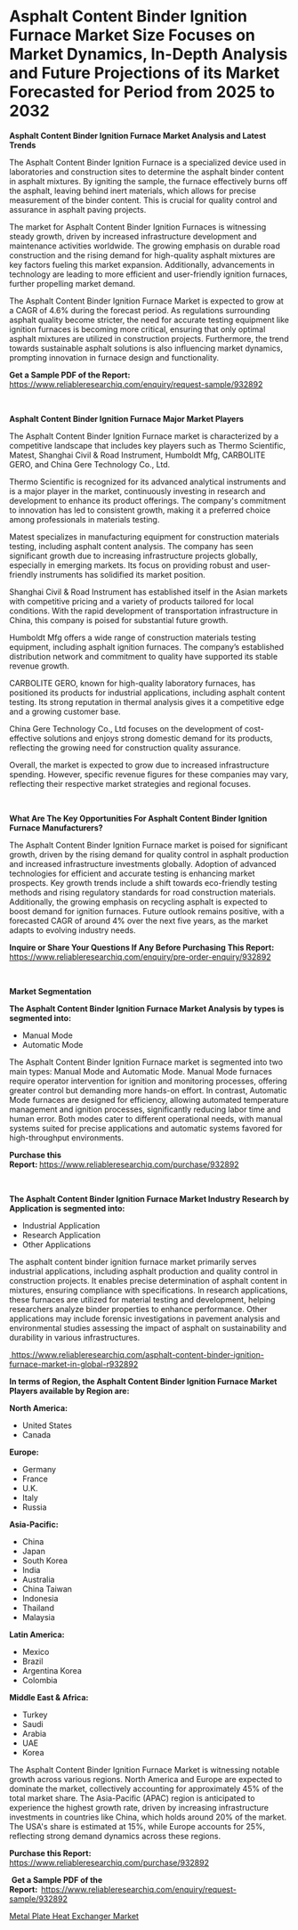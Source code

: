 <p><h1>Asphalt Content Binder Ignition Furnace Market Size Focuses on Market Dynamics, In-Depth Analysis and Future Projections of its Market Forecasted for Period from 2025 to 2032</h1></p><p><strong>Asphalt Content Binder Ignition Furnace Market Analysis and Latest Trends</strong></p>
<p><p>The Asphalt Content Binder Ignition Furnace is a specialized device used in laboratories and construction sites to determine the asphalt binder content in asphalt mixtures. By igniting the sample, the furnace effectively burns off the asphalt, leaving behind inert materials, which allows for precise measurement of the binder content. This is crucial for quality control and assurance in asphalt paving projects.</p><p>The market for Asphalt Content Binder Ignition Furnaces is witnessing steady growth, driven by increased infrastructure development and maintenance activities worldwide. The growing emphasis on durable road construction and the rising demand for high-quality asphalt mixtures are key factors fueling this market expansion. Additionally, advancements in technology are leading to more efficient and user-friendly ignition furnaces, further propelling market demand.</p><p>The Asphalt Content Binder Ignition Furnace Market is expected to grow at a CAGR of 4.6% during the forecast period. As regulations surrounding asphalt quality become stricter, the need for accurate testing equipment like ignition furnaces is becoming more critical, ensuring that only optimal asphalt mixtures are utilized in construction projects. Furthermore, the trend towards sustainable asphalt solutions is also influencing market dynamics, prompting innovation in furnace design and functionality.</p></p>
<p><strong>Get a Sample PDF of the Report:&nbsp;</strong> <a href="https://www.reliableresearchiq.com/enquiry/request-sample/932892?utm_campaign=2301&utm_medium=2&utm_source=Github&utm_content=ia&utm_term=21032025&utm_id=asphalt-content-binder-ignition-furnace">https://www.reliableresearchiq.com/enquiry/request-sample/932892</a></p>
<p>&nbsp;</p>
<p><strong>Asphalt Content Binder Ignition Furnace Major Market Players</strong></p>
<p><p>The Asphalt Content Binder Ignition Furnace market is characterized by a competitive landscape that includes key players such as Thermo Scientific, Matest, Shanghai Civil & Road Instrument, Humboldt Mfg, CARBOLITE GERO, and China Gere Technology Co., Ltd. </p><p>Thermo Scientific is recognized for its advanced analytical instruments and is a major player in the market, continuously investing in research and development to enhance its product offerings. The company's commitment to innovation has led to consistent growth, making it a preferred choice among professionals in materials testing.</p><p>Matest specializes in manufacturing equipment for construction materials testing, including asphalt content analysis. The company has seen significant growth due to increasing infrastructure projects globally, especially in emerging markets. Its focus on providing robust and user-friendly instruments has solidified its market position.</p><p>Shanghai Civil & Road Instrument has established itself in the Asian markets with competitive pricing and a variety of products tailored for local conditions. With the rapid development of transportation infrastructure in China, this company is poised for substantial future growth.</p><p>Humboldt Mfg offers a wide range of construction materials testing equipment, including asphalt ignition furnaces. The company’s established distribution network and commitment to quality have supported its stable revenue growth.</p><p>CARBOLITE GERO, known for high-quality laboratory furnaces, has positioned its products for industrial applications, including asphalt content testing. Its strong reputation in thermal analysis gives it a competitive edge and a growing customer base.</p><p>China Gere Technology Co., Ltd focuses on the development of cost-effective solutions and enjoys strong domestic demand for its products, reflecting the growing need for construction quality assurance.</p><p>Overall, the market is expected to grow due to increased infrastructure spending. However, specific revenue figures for these companies may vary, reflecting their respective market strategies and regional focuses.</p></p>
<p>&nbsp;</p>
<p><strong>What Are The Key Opportunities For Asphalt Content Binder Ignition Furnace Manufacturers?</strong></p>
<p><p>The Asphalt Content Binder Ignition Furnace market is poised for significant growth, driven by the rising demand for quality control in asphalt production and increased infrastructure investments globally. Adoption of advanced technologies for efficient and accurate testing is enhancing market prospects. Key growth trends include a shift towards eco-friendly testing methods and rising regulatory standards for road construction materials. Additionally, the growing emphasis on recycling asphalt is expected to boost demand for ignition furnaces. Future outlook remains positive, with a forecasted CAGR of around 4% over the next five years, as the market adapts to evolving industry needs.</p></p>
<p><strong>Inquire or Share Your Questions If Any Before Purchasing This Report:</strong> <a href="https://www.reliableresearchiq.com/enquiry/pre-order-enquiry/932892?utm_campaign=2301&utm_medium=2&utm_source=Github&utm_content=ia&utm_term=21032025&utm_id=asphalt-content-binder-ignition-furnace">https://www.reliableresearchiq.com/enquiry/pre-order-enquiry/932892</a></p>
<p>&nbsp;</p>
<p><strong>Market Segmentation</strong></p>
<p><strong>The Asphalt Content Binder Ignition Furnace Market Analysis by types is segmented into:</strong></p>
<p><ul><li>Manual Mode</li><li>Automatic Mode</li></ul></p>
<p><p>The Asphalt Content Binder Ignition Furnace market is segmented into two main types: Manual Mode and Automatic Mode. Manual Mode furnaces require operator intervention for ignition and monitoring processes, offering greater control but demanding more hands-on effort. In contrast, Automatic Mode furnaces are designed for efficiency, allowing automated temperature management and ignition processes, significantly reducing labor time and human error. Both modes cater to different operational needs, with manual systems suited for precise applications and automatic systems favored for high-throughput environments.</p></p>
<p><strong>Purchase this Report:&nbsp;</strong><a href="https://www.reliableresearchiq.com/purchase/932892?utm_campaign=2301&utm_medium=2&utm_source=Github&utm_content=ia&utm_term=21032025&utm_id=asphalt-content-binder-ignition-furnace">https://www.reliableresearchiq.com/purchase/932892</a></p>
<p>&nbsp;</p>
<p><strong>The Asphalt Content Binder Ignition Furnace Market Industry Research by Application is segmented into:</strong></p>
<p><ul><li>Industrial Application</li><li>Research Application</li><li>Other Applications</li></ul></p>
<p><p>The asphalt content binder ignition furnace market primarily serves industrial applications, including asphalt production and quality control in construction projects. It enables precise determination of asphalt content in mixtures, ensuring compliance with specifications. In research applications, these furnaces are utilized for material testing and development, helping researchers analyze binder properties to enhance performance. Other applications may include forensic investigations in pavement analysis and environmental studies assessing the impact of asphalt on sustainability and durability in various infrastructures.</p></p>
<p><a href="https://www.reliableresearchiq.com/asphalt-content-binder-ignition-furnace-market-in-global-r932892?utm_campaign=2301&utm_medium=2&utm_source=Github&utm_content=ia&utm_term=21032025&utm_id=asphalt-content-binder-ignition-furnace">&nbsp;https://www.reliableresearchiq.com/asphalt-content-binder-ignition-furnace-market-in-global-r932892</a></p>
<p><strong>In terms of Region, the Asphalt Content Binder Ignition Furnace Market Players available by Region are:</strong></p>
<p>
    <p> <strong> North America: </strong>
        <ul>
            <li>United States</li>
            <li>Canada</li>
        </ul>
        </p> 
    <p> <strong> Europe: </strong>
        <ul>
            <li>Germany</li>
            <li>France</li>
            <li>U.K.</li>
            <li>Italy</li>
            <li>Russia</li>
        </ul>
        </p> 
    <p> <strong> Asia-Pacific: </strong>
        <ul>
            <li>China</li>
            <li>Japan</li>
            <li>South Korea</li>
            <li>India</li>
            <li>Australia</li>
            <li>China Taiwan</li>
            <li>Indonesia</li>
            <li>Thailand</li>
            <li>Malaysia</li>
        </ul>
        </p> 
    <p> <strong> Latin America: </strong>
        <ul>
            <li>Mexico</li>
            <li>Brazil</li>
            <li>Argentina Korea</li>
            <li>Colombia</li>
        </ul>
        </p> 
    <p> <strong> Middle East & Africa: </strong>
        <ul>
            <li>Turkey</li>
            <li>Saudi</li>
            <li>Arabia</li>
            <li>UAE</li>
            <li>Korea</li>
        </ul>
    </p>
    </p>
<p><p>The Asphalt Content Binder Ignition Furnace Market is witnessing notable growth across various regions. North America and Europe are expected to dominate the market, collectively accounting for approximately 45% of the total market share. The Asia-Pacific (APAC) region is anticipated to experience the highest growth rate, driven by increasing infrastructure investments in countries like China, which holds around 20% of the market. The USA's share is estimated at 15%, while Europe accounts for 25%, reflecting strong demand dynamics across these regions.</p></p>
<p><strong>Purchase this Report: </strong><a href="https://www.reliableresearchiq.com/purchase/932892?utm_campaign=2301&utm_medium=2&utm_source=Github&utm_content=ia&utm_term=21032025&utm_id=asphalt-content-binder-ignition-furnace">https://www.reliableresearchiq.com/purchase/932892</a></p>
<p>&nbsp;<strong>Get a Sample PDF of the Report:&nbsp;&nbsp;</strong><a href="https://www.reliableresearchiq.com/enquiry/request-sample/932892?utm_campaign=2301&utm_medium=2&utm_source=Github&utm_content=ia&utm_term=21032025&utm_id=asphalt-content-binder-ignition-furnace">https://www.reliableresearchiq.com/enquiry/request-sample/932892</a></p>
<p><strong></strong></p>
<p><p><a href="https://github.com/bauldlimle6h/Market-Research-Report-List-1/blob/main/metal-plate-heat-exchanger-market.md?utm_campaign=2301&utm_medium=2&utm_source=Github&utm_content=ia&utm_term=21032025&utm_id=asphalt-content-binder-ignition-furnace">Metal Plate Heat Exchanger Market</a></p></p>